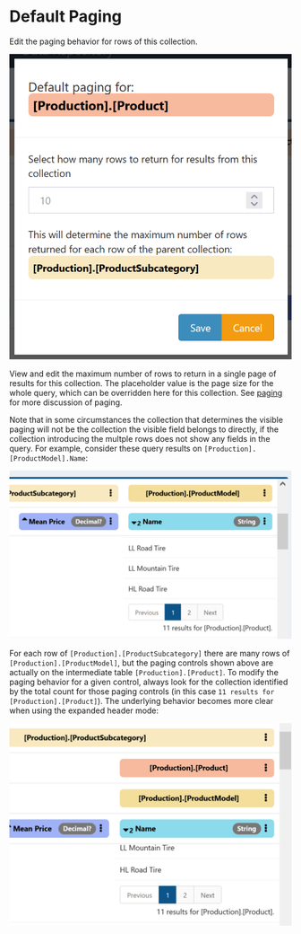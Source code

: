 # Default Paging

Edit the paging behavior for rows of this collection.

![!Default Paging](../img/Default_paging.png)

View and edit the maximum number of rows to return in a single page of results for this collection. The placeholder value is the page size for the whole query, which can be overridden here for this collection. See [paging](../DataQuery-Details.md#paging) for more discussion of paging.

Note that in some circumstances the collection that determines the visible paging will not be the collection the visible field belongs to directly, if the collection introducing the multple rows does not show any fields in the query. For example, consider these query results on `[Production].[ProductModel].Name`:

![!Complex Paging Scenario Collapsed](../img/Misleading_paging_1.png)

For each row of `[Production].[ProductSubcategory]` there are many rows of `[Production].[ProductModel]`, but the paging controls shown above are actually on the intermediate table `[Production].[Product]`. To modify the paging behavior for a given control, always look for the collection identified by the total count for those paging controls (in this case `11 results for [Production].[Product]`). The underlying behavior becomes more clear when using the expanded header mode:

![!Complex Paging Scenario Expanded](../img/Misleading_paging_2.png)